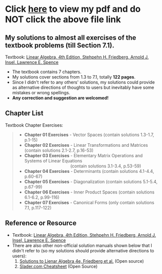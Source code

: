 # Click [here](https://wkCircle.github.io/Friedberg_Linear_Algebra_Practice/) to view my pdf and do NOT click the above file link

## My solutions to almost all exercises of the textbook problems (till Section 7.1).
Textbook: [Linear Algebra, 4th Edition, Stehpehn H. Friedberg, Arnold J. Insel, Lawrence E. Spence](https://www.amazon.com/Linear-Algebra-4th-Stephen-Friedberg/dp/0130084514) <br />
- The textbook contains 7 chapters.
- My solutions cover sections from 1.3 to 7.1, totally **122 pages**.
- Since I didn't refer to any others' solutions, my solutions could provide as alternative directions of thoughts to users but inevitably have some mistakes or wrong spellings. 
- **Any correction and suggestion are welcomed!**

## Chapter List
Textbook Chapter Exercises:
> - **Chapter 01 Exercises** - Vector Spaces (contain solutions 1.3-1.7, p.1-15)
> - **Chapter 02 Exercises** - Linear Transformations and Matrices (contain solutions 2.1-2.7, p.16-53)
> - **Chapter 03 Exercises** - Elementary Matrix Operations and Systems of Linear Equations <br /> &nbsp; &nbsp; &nbsp; &nbsp; &nbsp; &nbsp; &nbsp; &nbsp; &nbsp; &nbsp; &nbsp; &nbsp; &nbsp; &nbsp; &nbsp; &nbsp; &nbsp; &nbsp; &nbsp; (contain solutions 3.1-3.4, p.53-59)
> - **Chapter 04 Exercises** - Determinants (contain solutions 4.1-4.4, p.60-67)
> - **Chapter 05 Exercises** - Diagonalization (contain solutions 5.1-5.4, p.67-99)
> - **Chapter 06 Exercises** - Inner Product Spaces (contain solutions 6.1-6.2, p.99-116)
> - **Chapter 07 Exercises** - Canonical Forms (only contain solutions 7.1, p.117-122)

## Reference or Resource
- Textbook: [Linear Algebra, 4th Edition, Stehpehn H. Friedberg, Arnold J. Insel, Lawrence E. Spence](https://www.amazon.com/Linear-Algebra-4th-Stephen-Friedberg/dp/0130084514)
- There are also other non-official solution manuals shown below that I didn't refer to (so my solutions should provide alternative directions to users): 
	1. [Solutions to Lienar Algebra 4e, Friedberg et al.](https://jlch3554.files.wordpress.com/2012/11/la-solution-2011-7.pdf) (Open source)
	2. [Slader.com Cheatsheet](https://www.slader.com/textbook/9780130084514-linear-algebra-4th-edition/) (Open Source)
